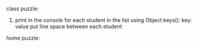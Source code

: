 class puzzle:

1. print in the console for each student in the list using Object.keys():
key: value
put line space between each student


home puzzle:


